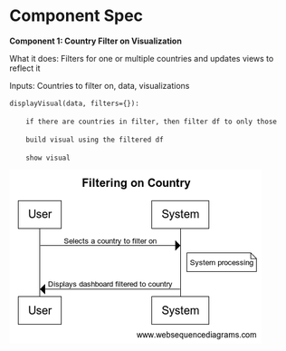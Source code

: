 # Component Spec

**Component 1: Country Filter on Visualization**

What it does: Filters for one or multiple countries and updates views to reflect it

Inputs: Countries to filter on, data, visualizations

    displayVisual(data, filters={}):

        if there are countries in filter, then filter df to only those

        build visual using the filtered df
        
        show visual

![Component1](comp1.png)